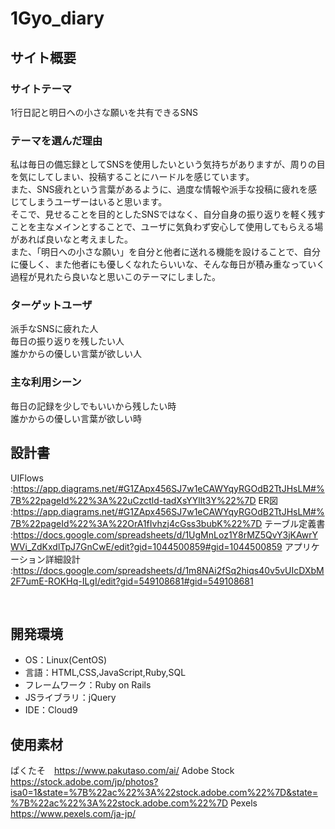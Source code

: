 #  1Gyo_diary
## サイト概要
### サイトテーマ
1行日記と明日への小さな願いを共有できるSNS
​
### テーマを選んだ理由
私は毎日の備忘録としてSNSを使用したいという気持ちがありますが、周りの目を気にしてしまい、投稿することにハードルを感じています。  
また、SNS疲れという言葉があるように、過度な情報や派手な投稿に疲れを感じてしまうユーザーはいると思います。  
そこで、見せることを目的としたSNSではなく、自分自身の振り返りを軽く残すことを主なメインとすることで、ユーザに気負わず安心して使用してもらえる場があれば良いなと考えました。  
また、「明日への小さな願い」を自分と他者に送れる機能を設けることで、自分に優しく、また他者にも優しくなれたらいいな、そんな毎日が積み重なっていく過程が見れたら良いなと思いこのテーマにしました。


### ターゲットユーザ
派手なSNSに疲れた人  
毎日の振り返りを残したい人  
誰かからの優しい言葉が欲しい人
​
### 主な利用シーン
毎日の記録を少しでもいいから残したい時  
誰かからの優しい言葉が欲しい時
​
## 設計書
UIFlows :https://app.diagrams.net/#G1ZApx456SJ7w1eCAWYqyRGOdB2TtJHsLM#%7B%22pageId%22%3A%22uCzctld-tadXsYYllt3Y%22%7D
ER図 :https://app.diagrams.net/#G1ZApx456SJ7w1eCAWYqyRGOdB2TtJHsLM#%7B%22pageId%22%3A%22OrA1fIvhzj4cGss3bubK%22%7D
テーブル定義書 :https://docs.google.com/spreadsheets/d/1UgMnLoz1Y8rMZ5QvY3jKAwrYWVi_ZdKxdlTpJ7GnCwE/edit?gid=1044500859#gid=1044500859
アプリケーション詳細設計 :https://docs.google.com/spreadsheets/d/1m8NAi2fSq2hiqs40v5vUIcDXbM2F7umE-ROKHq-ILgI/edit?gid=549108681#gid=549108681
<!-- 【補足説明】 -->
<!-- - テーマ提出時点では不要です。 -->
<!-- - 当項目には「後ほど作成予定」と記載しましょう。 -->
​
## 開発環境
- OS：Linux(CentOS)
- 言語：HTML,CSS,JavaScript,Ruby,SQL
- フレームワーク：Ruby on Rails
- JSライブラリ：jQuery
- IDE：Cloud9
​
## 使用素材
ぱくたそ　https://www.pakutaso.com/ai/
Adobe Stock　https://stock.adobe.com/jp/photos?isa0=1&state=%7B%22ac%22%3A%22stock.adobe.com%22%7D&state=%7B%22ac%22%3A%22stock.adobe.com%22%7D
Pexels https://www.pexels.com/ja-jp/

<!-- - 外部サービスの画像素材・音声素材を使用した場合は、必ずサービス名とURLを明記してください。 -->
<!-- - アプリケーションの実装に使用したgem/bootstrapのリファレンスなどの記載は不要です。 -->
<!-- - 使用しない場合は、使用素材の項目をREADMEから削除してください。 -->
<!-- - 架空の団体・題材を前提にポートフォリオを制作する場合、下記のテンプレートを当項目内に記載しましょう。 -->
<!-- 【テンプレート】 -->
<!-- 著作権を考慮し、架空のデータを扱う予定です。 -->
<!-- なお今後、実在するデータを利用する際には、事前に著作権保持者と契約を結んだ上で利用します。 -->